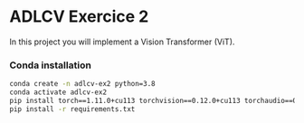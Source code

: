 # ADLCV Exercice 2
In this project you will implement a Vision Transformer (ViT). 

### Conda installation
```bash
conda create -n adlcv-ex2 python=3.8
conda activate adlcv-ex2
pip install torch==1.11.0+cu113 torchvision==0.12.0+cu113 torchaudio==0.11.0 --extra-index-url https://download.pytorch.org/whl/cu113
pip install -r requirements.txt
```